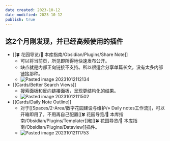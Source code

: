 ```yaml
---
date created: 2023-10-12
date modified: 2023-10-12
publish: true
---
```

## 这2个月刚发现，并已经高频使用的插件

- [[🍀 花园导览/🧰 本库指南/Obsidian/Plugins/Share Note]]
	- 可以将当前页，所见即所得地快速发布公开。
	- 缺点就是内部正向链接不支持。所以很适合分享单篇长文，没有太多内部链接那种。
	- ![Pasted image 20231012112134](https://pub-pic.oldwinter.top/2025/06/208013545802ce5659b1f910d58afbb4.png)
- [[Cards/Better Search Views]]
	- 搜索面板和反向链接面板，呈现更结构化的结果。
	- ![Pasted image 20231012111502](https://pub-pic.oldwinter.top/2025/06/d2289b84be7d34e6b16d81f5005c4956.png)
- [[Cards/Daily Note Outline]]
	- 对于[[Spaces/2-Area/数字花园建设与维护/» Daily notes工作流]]，可以开箱即用了，不用再自己配置[[🍀 花园导览/🧰 本库指南/Obsidian/Plugins/Templater]]和[[🍀 花园导览/🧰 本库指南/Obsidian/Plugins/Dataview]]插件。
	- ![Pasted image 20231012111753](https://pub-pic.oldwinter.top/2025/06/93b5785d8c9ea4baab1f566f40edaca7.png)